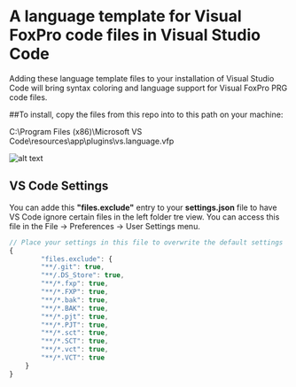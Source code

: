 # A language template for Visual FoxPro code files in Visual Studio Code
Adding these language template files to your installation of Visual Studio Code will bring syntax coloring and language support for Visual FoxPro PRG code files.

##To install, copy the files from this repo into to this path on your machine:

C:\Program Files (x86)\Microsoft VS Code\resources\app\plugins\vs.language.vfp

![alt text](http://screencast.com/t/wdeVUlzuufTE "screenshot")

## VS Code Settings

You can adde this **"files.exclude"** entry to your **settings.json** file to have VS Code ignore certain files in the left folder tre view. You can access this file in the File -> Preferences -> User Settings menu.

```javascript
// Place your settings in this file to overwrite the default settings
{
		"files.exclude": {
		"**/.git": true,
		"**/.DS_Store": true,
		"**/*.fxp": true,
		"**/*.FXP": true,
		"**/*.bak": true,
		"**/*.BAK": true,
		"**/*.pjt": true,
		"**/*.PJT": true,
		"**/*.sct": true,
		"**/*.SCT": true,
		"**/*.vct": true,
		"**/*.VCT": true
	}
}
```
